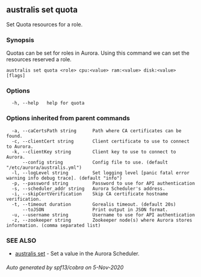 ## australis set quota

Set Quota resources for a role.

### Synopsis

Quotas can be set for roles in Aurora. Using this command we can set the resources reserved a role.

```
australis set quota <role> cpu:<value> ram:<value> disk:<value> [flags]
```

### Options

```
  -h, --help   help for quota
```

### Options inherited from parent commands

```
  -a, --caCertsPath string      Path where CA certificates can be found.
  -c, --clientCert string       Client certificate to use to connect to Aurora.
  -k, --clientKey string        Client key to use to connect to Aurora.
      --config string           Config file to use. (default "/etc/aurora/australis.yml")
  -l, --logLevel string         Set logging level [panic fatal error warning info debug trace]. (default "info")
  -p, --password string         Password to use for API authentication
  -s, --scheduler_addr string   Aurora Scheduler's address.
  -i, --skipCertVerification    Skip CA certificate hostname verification.
  -t, --timeout duration        Gorealis timeout. (default 20s)
      --toJSON                  Print output in JSON format.
  -u, --username string         Username to use for API authentication
  -z, --zookeeper string        Zookeeper node(s) where Aurora stores information. (comma separated list)
```

### SEE ALSO

* [australis set](australis_set.md)	 - Set a value in the Aurora Scheduler.

###### Auto generated by spf13/cobra on 5-Nov-2020
